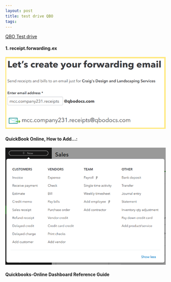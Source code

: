 ```yaml
---
layout: post
title: test drive QBO
tags: 
--- 
```



[QBO Test drive](https://qbo.intuit.com/redir/testdrive)


#### 1. receipt.forwarding.ex

![receipt.forwarding.ex](/assets/calvin.lee.udemy/receipt.forwarding.ex.png)


#### QuickBook Online, How to Add...:

![List of Actions](/assets/calvin.lee.udemy/QBO-adding-new.png)


#### Quickbooks-Online Dashboard Reference Guide

